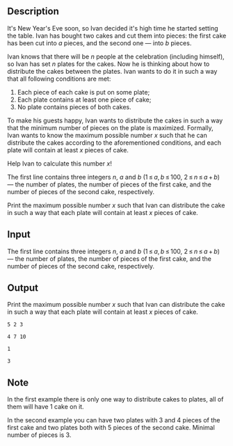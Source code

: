 ## Description

<div><p>It's New Year's Eve soon, so Ivan decided it's high time he started setting the table. Ivan has bought two cakes and cut them into pieces: the first cake has been cut into <span class="tex-span"><i>a</i></span> pieces, and the second one — into <span class="tex-span"><i>b</i></span> pieces.</p><p>Ivan knows that there will be <span class="tex-span"><i>n</i></span> people at the celebration (including himself), so Ivan has set <span class="tex-span"><i>n</i></span> plates for the cakes. Now he is thinking about how to distribute the cakes between the plates. Ivan wants to do it in such a way that all following conditions are met:</p><ol> <li> Each piece of each cake is put on some plate; </li><li> Each plate contains at least one piece of cake; </li><li> No plate contains pieces of both cakes. </li></ol><p>To make his guests happy, Ivan wants to distribute the cakes in such a way that the minimum number of pieces on the plate is maximized. Formally, Ivan wants to know the maximum possible number <span class="tex-span"><i>x</i></span> such that he can distribute the cakes according to the aforementioned conditions, and each plate will contain at least <span class="tex-span"><i>x</i></span> pieces of cake.</p><p>Help Ivan to calculate this number <span class="tex-span"><i>x</i></span>!</p></div><div class="input-specification"><p>The first line contains three integers <span class="tex-span"><i>n</i></span>, <span class="tex-span"><i>a</i></span> and <span class="tex-span"><i>b</i></span> (<span class="tex-span">1 ≤ <i>a</i>, <i>b</i> ≤ 100</span>, <span class="tex-span">2 ≤ <i>n</i> ≤ <i>a</i> + <i>b</i></span>) — the number of plates, the number of pieces of the first cake, and the number of pieces of the second cake, respectively.</p></div><div class="output-specification"><p>Print the maximum possible number <span class="tex-span"><i>x</i></span> such that Ivan can distribute the cake in such a way that each plate will contain at least <span class="tex-span"><i>x</i></span> pieces of cake.</p></div>

## Input

<p>The first line contains three integers <span class="tex-span"><i>n</i></span>, <span class="tex-span"><i>a</i></span> and <span class="tex-span"><i>b</i></span> (<span class="tex-span">1 ≤ <i>a</i>, <i>b</i> ≤ 100</span>, <span class="tex-span">2 ≤ <i>n</i> ≤ <i>a</i> + <i>b</i></span>) — the number of plates, the number of pieces of the first cake, and the number of pieces of the second cake, respectively.</p>

## Output

<p>Print the maximum possible number <span class="tex-span"><i>x</i></span> such that Ivan can distribute the cake in such a way that each plate will contain at least <span class="tex-span"><i>x</i></span> pieces of cake.</p>





```input1
5 2 3

```




```input2
4 7 10

```




```output1
1

```




```output2
3

```



## Note

<p>In the first example there is only one way to distribute cakes to plates, all of them will have <span class="tex-span">1</span> cake on it.</p><p>In the second example you can have two plates with <span class="tex-span">3</span> and <span class="tex-span">4</span> pieces of the first cake and two plates both with <span class="tex-span">5</span> pieces of the second cake. Minimal number of pieces is <span class="tex-span">3</span>.</p>

